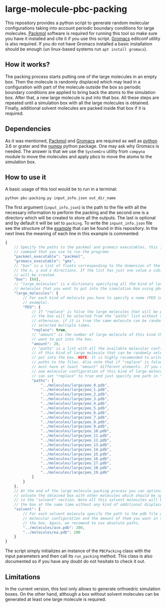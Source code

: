 # large-molecule-pbc-packing

This repository provides a python script to generate random molecular
configurations taking into account periodic boundary conditions for large
molecules. [Packmol](http://m3g.iqm.unicamp.br/packmol/home.shtml) software is
required for running this tool so make sure you have it installed and cite it
if you use this script. [Gromacs](http://www.gromacs.org) editconf utility is
also required. If you do not have Gromacs installed a basic installation should
be enough (un linux-based systems run `apt install gromacs`).

## How it works?

The packing process starts putting one of the large molecules in an empty box.
Then the molecule is randomly displaced which may lead in a configuration with
part of the molecule outside the box so periodic boundary conditions are applied
to bring back the atoms to the simulation box. After that, a new large molecule
is put into that box. All these steps are repeated until a simulation box with
all the large molecules is obtained. Finally, additional solvent molecules are
packed inside that box if it is required.

## Dependencies

As it was mentioned, [Packmol](http://m3g.iqm.unicamp.br/packmol/home.shtml)
and [Gromacs](http://www.gromacs.org) are required as well as
[python](https://www.python.org) 3.6 or grater and the
[numpy](https://numpy.org) python package. One may ask why Gromacs is needed.
The answer is that we use the `SystemGro` utility from `compyna` module to
move the molecules and apply pbcs to move the atoms to the simulation box.

## How to use it

A basic usage of this tool would be to run in a terminal:

```
python pbc-packing.py input_info.json out_dir_name
```

The first argument (`input_info.json`) is the path to the file with all the
necessary information to perform the packing and the second one is a
directory which will be created to store all the outputs. The last is
optional and by default it will be set to `packing`. To write the
`inpunt_info.json` file see the structure of the
[example](example_input.json) that can be found in this repository. In the
next lines the meaning of each line in this example is commented:

```js
{
    // Specify the paths to the packmol and gromacs executables, this is, the
    // command that you use to run the programs
    "packmol_executable": "packmol",
    "gromacs_executable": "gmx",
    // "box" is a list of floats corresponding to the dimension of the box in
    // the x, y and z directions. If the list has just one value a cubic box
    // will be created.
    "box": [60],
    // "large_molecules" is a dictionary specifying all the kind of large
    // molecules that you want to put into the simulation box using pbcs.
    "large_molecules": {
        // For each kind of molecule you have to specify a name (PEO in this
        // example).
        "PEO": {
            // If "replace" is false the large molecules that will be put into
            // the box will be selected from the "paths" list without repetition
            // otherwise, if it is true the same molecule can be randomly
            // selected multiple times.
            "replace": true,
            // "amount" is the number of large molecule of this kind that you
            // want to put into the box.
            "amount": 20,
            // "paths" is a list with all the available molecular configurations
            // of this kind of large molecule that can be randomly selected to
            // put into the box. NOTE: It is highly recomended to write absolute
            // paths to the files. Also note that if "replace" is false "paths"
            // must have at least "amount" different elements. If you only have
            // one molecular configuration of this kind of large molecule you
            // can set "replace" to true and just specify one path in "paths".
            "paths": [
                "../molecules/large/peo_0.pdb",
                "../molecules/large/peo_1.pdb",
                "../molecules/large/peo_2.pdb",
                "../molecules/large/peo_3.pdb",
                "../molecules/large/peo_4.pdb",
                "../molecules/large/peo_5.pdb",
                "../molecules/large/peo_6.pdb",
                "../molecules/large/peo_7.pdb",
                "../molecules/large/peo_8.pdb",
                "../molecules/large/peo_9.pdb",
                "../molecules/large/peo_10.pdb",
                "../molecules/large/peo_11.pdb",
                "../molecules/large/peo_12.pdb",
                "../molecules/large/peo_13.pdb",
                "../molecules/large/peo_14.pdb",
                "../molecules/large/peo_15.pdb",
                "../molecules/large/peo_16.pdb",
                "../molecules/large/peo_17.pdb",
                "../molecules/large/peo_18.pdb",
                "../molecules/large/peo_19.pdb"
            ]
        }
    },
    // At the end of the large molecule packing process you can optionally
    // solvate the obtained box with other molecules which should be specified
    // in the "solvent" section. Note all this solvent molecules will be put in
    // the box at the same time without any kind of additional displacement.
    "solvent": {
        // For each solvent molecule specify the path to the pdb file with the
        // molecular configuration and the amount of them you want in to be in
        // the box. Again, we recomend to use absolute paths.
        "../molecules/ace.pdb": 200,
        "../molecules/ea.pdb": 200
    }
}
```

The script simply initializes an instance of the `PBCPacking` class with the
input parameters and then call its `run_packing` method. This class is also
documented so if you have any doubt do not hesitate to check it out. 


## Limitations

In the current version, this tool only allows to generate orthoedric simulation
boxes. On the other hand, although a box without solvent molecules can be
generated at least one large molecule is required.
